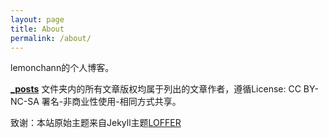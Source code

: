 ```yaml
---
layout: page
title: About
permalink: /about/
---
```


lemonchann的个人博客。

**[_posts](https://github.com/lemonchann/lemonchann.github.io/tree/master/_posts)** 文件夹内的所有文章版权均属于列出的文章作者，遵循License: CC BY-NC-SA 署名-非商业性使用-相同方式共享。

致谢：本站原始主题来自Jekyll主题[LOFFER](https://fromendworld.github.io/LOFFER/)
